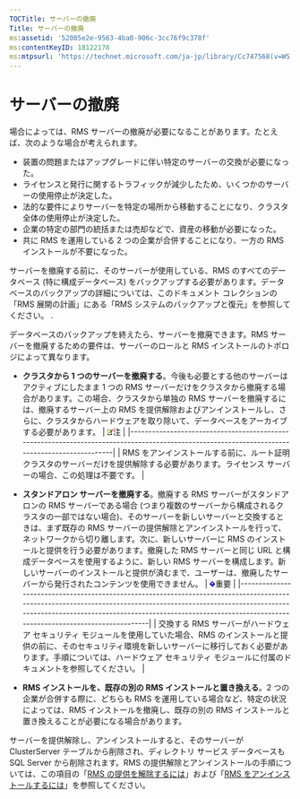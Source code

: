 ```yaml
---
TOCTitle: サーバーの撤廃
Title: サーバーの撤廃
ms:assetid: '52005e2e-9563-4ba0-906c-3cc76f9c378f'
ms:contentKeyID: 18122178
ms:mtpsurl: 'https://technet.microsoft.com/ja-jp/library/Cc747568(v=WS.10)'
---
```


サーバーの撤廃
==============

場合によっては、RMS サーバーの撤廃が必要になることがあります。たとえば、次のような場合が考えられます。

-   装置の問題またはアップグレードに伴い特定のサーバーの交換が必要になった。
-   ライセンスと発行に関するトラフィックが減少したため、いくつかのサーバーの使用停止が決定した。
-   法的な要件によりサーバーを特定の場所から移動することになり、クラスタ全体の使用停止が決定した。
-   企業の特定の部門の統括または売却などで、資産の移動が必要になった。
-   共に RMS を運用している 2 つの企業が合併することになり、一方の RMS インストールが不要になった。

サーバーを撤廃する前に、そのサーバーが使用している、RMS のすべてのデータベース (特に構成データベース) をバックアップする必要があります。データベースのバックアップの詳細については、このドキュメント コレクションの「RMS 展開の計画」にある「RMS システムのバックアップと復元」を参照してください。 .

データベースのバックアップを終えたら、サーバーを撤廃できます。RMS サーバーを撤廃するための要件は、サーバーのロールと RMS インストールのトポロジによって異なります。

-   **クラスタから 1 つのサーバーを撤廃する**。今後も必要とする他のサーバーはアクティブにしたまま 1 つの RMS サーバーだけをクラスタから撤廃する場合があります。この場合、クラスタから単独の RMS サーバーを撤廃するには、撤廃するサーバー上の RMS を提供解除およびアンインストールし、さらに、クラスタからハードウェアを取り除いて、データベースをアーカイブする必要があります。
    | ![](images/Cc747568.note(WS.10).gif)注                                                                           |
    |-----------------------------------------------------------------------------------------------------------------------------------------------|
    | RMS をアンインストールする前に、ルート証明クラスタのサーバーだけを提供解除する必要があります。ライセンス サーバーの場合、この処理は不要です。 |

-   **スタンドアロン サーバーを撤廃する**。撤廃する RMS サーバーがスタンドアロンの RMS サーバーである場合 (つまり複数のサーバーから構成されるクラスタの一部ではない場合)、そのサーバーを新しいサーバーと交換するときは、まず既存の RMS サーバーの提供解除とアンインストールを行って、ネットワークから切り離します。次に、新しいサーバーに RMS のインストールと提供を行う必要があります。撤廃した RMS サーバーと同じ URL と構成データベースを使用するように、新しい RMS サーバーを構成します。新しいサーバーのインストールと提供が済むまで、ユーザーは、撤廃したサーバーから発行されたコンテンツを使用できません。
    | ![](images/Cc747568.Important(WS.10).gif)重要                                                                                                                                                                                                    |
    |-------------------------------------------------------------------------------------------------------------------------------------------------------------------------------------------------------------------------------------------------------------------------------|
    | 交換する RMS サーバーがハードウェア セキュリティ モジュールを使用していた場合、RMS のインストールと提供の前に、そのセキュリティ環境を新しいサーバーに移行しておく必要があります。手順については、ハードウェア セキュリティ モジュールに付属のドキュメントを参照してください。 |

-   **RMS インストールを、既存の別の RMS インストールと置き換える**。2 つの企業が合併する際に、どちらも RMS を運用している場合など、特定の状況によっては、RMS インストールを撤廃し、既存の別の RMS インストールと置き換えることが必要になる場合があります。

サーバーを提供解除し、アンインストールすると、そのサーバーが ClusterServer テーブルから削除され、ディレクトリ サービス データベースも SQL Server から削除されます。RMS の提供解除とアンインストールの手順については、この項目の「[RMS の提供を解除するには](https://technet.microsoft.com/9fa63daa-5fb9-4afd-8371-b38248619857)」および「[RMS をアンインストールするには](https://technet.microsoft.com/885e3b4f-ea32-466f-9f7f-d8440b0f7c28)」を参照してください。

